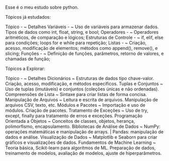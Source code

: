 Esse é o meu estudo sobre python. 

Tópicos já estudados:

Tópico -	                         ~ Detalhes
Variáveis -                        ~ Uso de variáveis para armazenar dados. Tipos de dados como int, float, string, e bool;
Operadores -                       ~ Operadores aritméticos, de comparação e lógicos;
Estruturas de Controle -           ~ if, elif, else para condições; loops for e while para repetição;
Listas -                           ~ Criação, acesso, modificação de elementos; métodos como append(), remove(), e slicing;
Funções	-                          ~ Definição de funções, parâmetros, retorno de valores, e chamadas de função;

Tópicos a Explorar:

Tópico -	                         ~ Detalhes
Dicionários                        ~ Estruturas de dados tipo chave-valor. Criação, acesso, modificação, e métodos específicos.
Tuplas e Conjuntos	               ~ Uso de tuplas (imutáveis) e conjuntos (coleções únicas e não ordenadas).
Compreensões de Lista	             ~ Sintaxe para criar listas de forma concisa.
Manipulação de Arquivos	           ~ Leitura e escrita de arquivos. Manipulação de arquivos CSV, texto, etc.
Módulos e Pacotes	                 ~ Importação e uso de módulos. Criação de pacotes.
Tratamento de Exceções	           ~ Uso de try, except, finally para tratamento de erros e exceções.
Programação Orientada a Objetos	   ~ Conceitos de classes, objetos, herança, polimorfismo, encapsulamento.
Bibliotecas de Análise de Dados	   ~ NumPy: operações matemáticas e manipulação de arrays. | Pandas: manipulação de dados e análise.
Visualização de Dados	             ~ Matplotlib e Seaborn para criar gráficos e visualizações de dados.
Fundamentos de Machine Learning	   ~ Teoria básica, Scikit-learn para algoritmos de ML. Preparação de dados, treinamento de modelos, avaliação de modelos, ajuste de hiperparâmetros.











